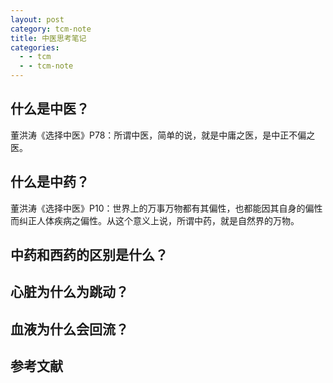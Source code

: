 ```yaml
---
layout: post
category: tcm-note
title: 中医思考笔记
categories:
  - - tcm
  - - tcm-note
---
```


## 什么是中医？ ##

董洪涛《选择中医》P78：所谓中医，简单的说，就是中庸之医，是中正不偏之医。

## 什么是中药？ ##

董洪涛《选择中医》P10：世界上的万事万物都有其偏性，也都能因其自身的偏性而纠正人体疾病之偏性。从这个意义上说，所谓中药，就是自然界的万物。

## 中药和西药的区别是什么？ ##

## 心脏为什么为跳动？ ##

## 血液为什么会回流？ ##

## 参考文献 ##